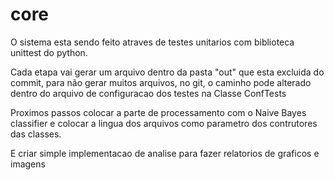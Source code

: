 # core
O sistema esta sendo feito atraves de testes unitarios com biblioteca unittest do python.

Cada etapa vai gerar um arquivo dentro da pasta "out" que esta excluida do commit, para não gerar muitos arquivos,
no git, o caminho pode alterado dentro do arquivo de configuracao dos testes na Classe ConfTests

Proximos passos colocar a parte de processamento com o Naive Bayes classifier e colocar a lingua dos arquivos como parametro dos contrutores das classes.

E criar simple implementacao de analise para fazer relatorios de graficos e imagens
